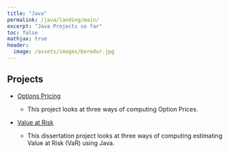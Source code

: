 ```yaml
---
title: "Java"
permalink: /java/landing/main/
excerpt: "Java Projects so far"
toc: false
mathjax: true
header:
  image: /assets/images/borodur.jpg
---
```


## Projects


* [Options Pricing](https://adrian.ng/java/options/)

	* This project looks at three ways of computing Option Prices.

* [Value at Risk](https://adrian.ng/java/var/intro/)

	* This dissertation project looks at three ways of computing estimating Value at Risk (VaR) using Java.



